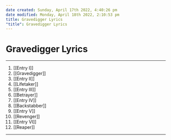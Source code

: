 ```yaml
---
date created: Sunday, April 17th 2022, 4:40:26 pm
date modified: Monday, April 18th 2022, 2:10:53 pm
title: Gravedigger Lyrics
"title": Gravedigger Lyrics
---
```

# Gravedigger Lyrics
---


01. [[Entry I]]
02. [[Gravedigger]]
03. [[Entry II]]
04. [[Lifetaker]]
05. [[Entry III]]
06. [[Betrayer]]
07. [[Entry IV]]
08. [[Backstabber]]
09. [[Entry V]]
10. [[Revenger]]
11. [[Entry VI]]
12. [[Reaper]]

---
